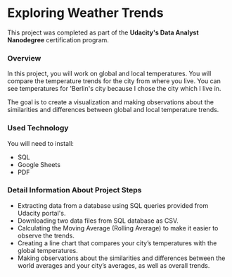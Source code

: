 # Exploring Weather Trends

This project was completed as part of the  **Udacity's Data Analyst Nanodegree** certification program. 

### Overview

In this project, you will work on global and local temperatures. You will compare the temperature trends for the city from where you live. You can see temperatures for 'Berlin's city because I chose the city which I live in.

The goal is to create a visualization and making observations about the similarities and differences between global and local temperature trends.

### Used Technology

You will need to install:

- SQL
- Google Sheets
- PDF

### Detail Information About Project Steps

- Extracting data from a database using SQL queries provided from Udacity portal's.
- Downloading two data files from SQL database as CSV.
- Calculating the Moving Average (Rolling Average) to make it easier to observe the trends.
- Creating a line chart that compares your city’s temperatures with the global temperatures.
- Making observations about the similarities and differences between the world averages and your city’s averages, as well as overall trends.
